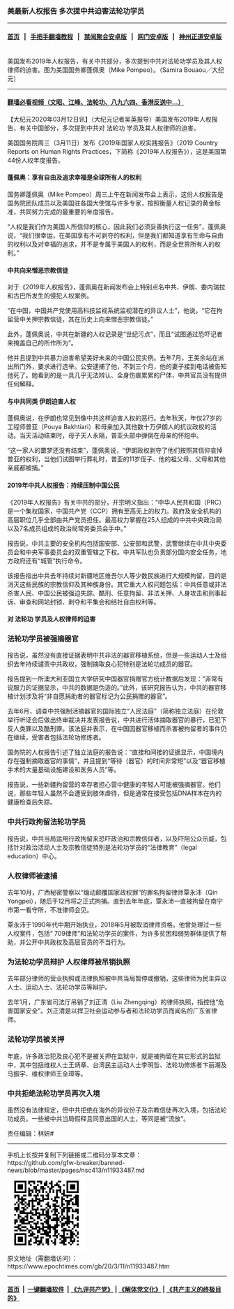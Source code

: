 ### 美最新人权报告 多次提中共迫害法轮功学员
------------------------

#### [首页](https://github.com/gfw-breaker/banned-news/blob/master/README.md) &nbsp;&nbsp;|&nbsp;&nbsp; [手把手翻墙教程](https://github.com/gfw-breaker/guides/wiki) &nbsp;&nbsp;|&nbsp;&nbsp; [禁闻聚合安卓版](https://github.com/gfw-breaker/bn-android) &nbsp;&nbsp;|&nbsp;&nbsp; [网门安卓版](https://github.com/oGate2/oGate) &nbsp;&nbsp;|&nbsp;&nbsp; [神州正道安卓版](https://github.com/SzzdOgate/update) 



<div><img alt="" class="aligncenter wp-post-image" src="https://i.epochtimes.com/assets/uploads/2019/06/1-50.jpg"/>
<div class="red16 caption">
 美国发布2019年人权报告，有关中共部分，多次提到中共对法轮功学员及其人权律师的迫害。图为美国国务卿蓬佩奥（Mike Pompeo）。（Samira Bouaou／大纪元）
</div>
</div><hr/>

#### [翻墙必看视频（文昭、江峰、法轮功、八九六四、香港反送中...）](https://github.com/gfw-breaker/banned-news/blob/master/pages/link3.md)

<div><p>
 【大纪元2020年03月12日讯】（大纪元记者吴英报导）美国发布2019年人权报告，有关中国部分，多次提到中共对
 <ok href="https://www.epochtimes.com/gb/tag/%E6%B3%95%E8%BD%AE%E5%8A%9F.html">
  法轮功
 </ok>
 学员及其人权律师的迫害。
</p>
<p>
 美国国务院周三（3月11日）发布《2019年国家人权实践报告》（2019 Country Reports on Human Rights Practices，下简称《2019年人权报告》），这是美国第44份人权年度报告。
</p>
<h4>
 蓬佩奥：享有自由及追求幸福是全球所有人的权利
</h4>
<p>
 国务卿蓬佩奥（Mike Pompeo）周三上午在新闻发布会上表示，这份人权报告是国务院团队成员以及美国驻各国大使馆与许多专家，按照衡量人权记录的黄金标准，共同努力完成的最重要的年度报告。
</p>
<p>
 “人权是我们作为美国人所信仰的核心，因此我们必须妥善执行这一任务”，蓬佩奥说，“我们很幸运，在美国享有不可剥夺的权利，但是我们都知道享有生命与自由的权利以及对幸福的追求，并不是专属于美国人的权利，而是全世界所有人的权利。”
</p>
<h4>
 中共向来憎恶宗教信徒
</h4>
<p>
 对于《2019年人权报告》，蓬佩奥在新闻发布会上特别点名中共、伊朗、委内瑞拉和古巴所发生的侵犯人权案例。
</p>
<p>
 “在中国，中国共产党使用高科技监视系统监视潜在的异议人士”，他说，“它在拘留营中关押宗教信徒，其在历史上向来憎恶宗教信徒。”
</p>
<p>
 此外，蓬佩奥说，中共在新疆的人权记录是“世纪污点”，而且“试图通过恐吓记者来掩盖自己的所作所为”。
</p>
<p>
 他并且提到中共暴力迫害希望美好未来的中国公民实例。去年7月，王美余站在派出所门外，要求进行选举。公安逮捕了他，不到三个月，他的妻子接到电话被告知他死了。她看到的是一具几乎无法辨认、全身伤痕累累的尸体，中共官员没有提供任何解释。
</p>
<h4>
 与中共同类 伊朗迫害人权
</h4>
<p>
 蓬佩奥说，在伊朗也常见到像中共这样迫害人权的恶行。去年秋天，年仅27岁的工程师普亚（Pouya Bakhtiari）和母亲加入其他数十万伊朗人的抗议政权的活动。当天活动结束时，母子天人永隔，普亚头部中弹倒在母亲的怀抱中。
</p>
<p>
 “这一家人的噩梦还没有结束”，蓬佩奥说，“伊朗政权剥夺了他们按照其信仰哀悼普亚的权利，当他们试图举行葬礼时，普亚的11岁侄子、他的祖父母、父母和其他亲戚都被捕。”
</p>
<h4>
 2019年中共人权报告：持续压制中国公民
</h4>
<p>
 《2019年人权报告》有关中共的部分，开宗明义指出：“中华人民共和国（PRC）是一个集权国家，中国共产党（CCP）拥有至高无上的权力。政府及安全机构的高层职位几乎全部由共产党员担任。最高权力掌握在25人组成的中共中央政治局以及7名成员组成的政治局常务委员会手中。”
</p>
<p>
 报告说，中共主要的安全机构包括国安部、公安部和武警，武警继续在中共中央委员会和中央军事委员会的双重管辖之下权。中共军队也负责部分国内安全任务，地方政府还有“城管”执行命令。
</p>
<p>
 该报告指出中共去年持续对新疆地区维吾尔人等少数民族进行大规模拘留，目的是消灭这些民族的宗教信仰及其种族身份。其它重大人权问题包括：中共任意或非法杀害人民、中国公民被强迫失踪、酷刑、任意拘留、非法关押、人身攻击和刑事起诉、审查和网站封锁、剥夺和平集会和结社自由权利等。
</p>
<h4>
 对
 <ok href="https://www.epochtimes.com/gb/tag/%E6%B3%95%E8%BD%AE%E5%8A%9F.html">
  法轮功
 </ok>
 学员及人权律师的迫害
</h4>
<h3>
 法轮功学员被强摘器官
</h3>
<p>
 报告说，虽然没有直接证据表明中共非法的器官移植系统，但是一些运动人士及组织去年持续谴责中共政权，强制摘取良心犯特别是法轮功成员的器官。
</p>
<p>
 报告提到一所澳大利亚国立大学研究中国器官捐赠官方统计数据后发现：“非常有说服力的证据显示，中共的数据是伪造的。”此外，该研究报告认为，中共的器官移植计划涉及将“非自愿捐助者的器官标记为公民捐赠的器官”。
</p>
<p>
 去年6月，调查中共强制活摘器官的国际独立“人民法庭”（简称独立法庭）在伦敦举行听证会后做出终审裁决并发表报告说，中共进行活体摘取器官的暴行，已犯下反人类罪以及酷刑罪。该法庭并表示，在中国因器官移植而杀害被拘留者的事件仍在继续，受害者包括法轮功修炼者。
</p>
<p>
 国务院的人权报告引述了独立法庭的报告说：“直接和间接的证据显示，中国境内存在强制摘取器官的事情”，并且提到“等待（器官）的时间非常短”以及“器官移植手术的大量基础设施建设和医务人员”等。
</p>
<p>
 报告说，一些新疆拘留营的幸存者担心营中健康的年轻人可能被强摘器官。他们说，那些年轻人虽然不会遭受到肢体虐待，但是通常在接受包括DNA样本在内的健康检查后失踪。
</p>
<h3>
 中共行政拘留法轮功学员
</h3>
<p>
 报告说，中共当局运用行政拘留来恐吓政治和宗教信仰者，以及吓阻公众示威，包括针对政治活动人士及宗教信徒特别是法轮功学员的“法律教育”（legal education）中心。
</p>
<h3>
 人权律师被逮捕
</h3>
<p>
 去年10月，广西秘密警察以“煽动颠覆国家政权罪”的罪名拘留律师覃永沛（Qin Yongpei），随后于12月将之正式拘捕。直到去年年底，覃永沛一直被拘留在南宁市第一看守所，不准律师会见。
</p>
<p>
 覃永沛于1990年代中期开始执业，2018年5月被取消律师资格。他曾处理过一些人权案件，包括“ 709律师”和法轮功学员的案件，为许多贫困和弱势群体提供了帮助，并公开中共政权及高层官员的不当行为。
</p>
<h3>
 为法轮功学员辩护 人权律师被吊销执照
</h3>
<p>
 去年部分律师的营业执照或法律执照被中共当局暂停或撤销，这些律师为民主异议人士、运动人士、法轮功学员等辩护。
</p>
<p>
 去年1月，广东省司法厅吊销了刘正清（Liu Zhengqing）的律师执照，指控他“危害国家安全”。刘正清是以捍卫社会运动参与者和法轮功学员而闻名的广东省律师。
</p>
<h3>
 法轮功学员被关押
</h3>
<p>
 年底，许多政治犯及良心犯不是被关押在监狱中，就是被拘留在其它形式的监狱中，其中包括维权人士王炳章、台湾民主运动人士李明哲、法轮功修炼者卞丽潮及马振宇、维权律师王全璋等。
</p>
<h3>
 中共拒绝法轮功学员再次入境
</h3>
<p>
 虽然没有法律规定，但中共拒绝在海外的异议份子及宗教信徒再次入境，包括法轮功成员。一些被中共当局假释且同意出国的人士，等同是被“流放”。
</p>
<p>
 责任编辑：林妍#
</p>
</div>
<hr/>
手机上长按并复制下列链接或二维码分享本文章：<br/>
https://github.com/gfw-breaker/banned-news/blob/master/pages/nsc413/n11933487.md <br/>
<a href='https://github.com/gfw-breaker/banned-news/blob/master/pages/nsc413/n11933487.md'><img src='https://github.com/gfw-breaker/banned-news/blob/master/pages/nsc413/n11933487.md.png'/></a> <br/>
原文地址（需翻墙访问）：https://www.epochtimes.com/gb/20/3/11/n11933487.htm


------------------------
#### [首页](https://github.com/gfw-breaker/banned-news/blob/master/README.md) &nbsp;|&nbsp; [一键翻墙软件](https://github.com/gfw-breaker/nogfw/blob/master/README.md) &nbsp;| [《九评共产党》](https://github.com/gfw-breaker/9ping.md/blob/master/README.md#九评之一评共产党是什么) | [《解体党文化》](https://github.com/gfw-breaker/jtdwh.md/blob/master/README.md) | [《共产主义的终极目的》](https://github.com/gfw-breaker/gczydzjmd.md/blob/master/README.md)


<img src='http://gfw-breaker.win/banned-news/pages/nsc413/n11933487.md' width='0px' height='0px'/>